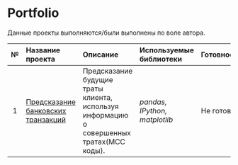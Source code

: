 # Portfolio

Данные проекты выполняются/были выполнены по воле автора.

| № | Название проекта | Описание | Используемые библиотеки | Готовность |
| :----: | :---------------------- | :---------------------- | :---------------------- | :---------------------- |
| 1 | [Предсказание банковских транзакций](https://github.com/observer012/pet_projects/blob/main/kaggle%20Alfa-bank/Alfa_task.ipynb) | Предсказание будущие траты клиента, используя информацию о совершенных тратах(MCC коды).| *pandas, IPython, matplotlib* | Не готов |
